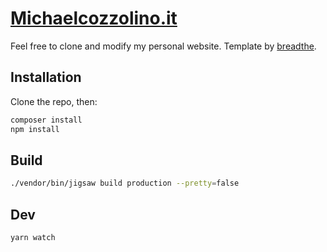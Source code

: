 # [Michaelcozzolino.it](https://michaelcozzolino.it)

Feel free to clone and modify my personal website. 
Template by [breadthe](https://github.com/breadthe/chasingcode.dev).

## Installation

Clone the repo, then:

```bash
composer install
npm install
```

## Build

```bash
./vendor/bin/jigsaw build production --pretty=false
```

## Dev

```bash
yarn watch
```
